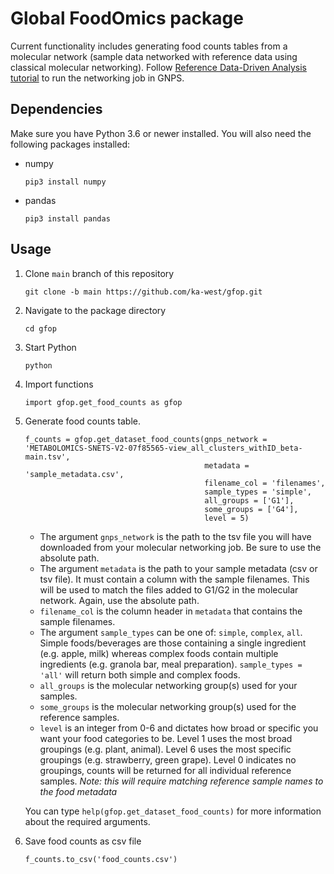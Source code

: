 # Global FoodOmics package

Current functionality includes generating food counts tables from a molecular network (sample data networked with reference data using classical molecular networking). Follow [Reference Data-Driven Analysis tutorial](https://ccms-ucsd.github.io/GNPSDocumentation/tutorials/rdd/) to run the networking job in GNPS.

## Dependencies
Make sure you have Python 3.6 or newer installed. You will also need the following packages installed:   
* numpy   
    ```
    pip3 install numpy
    ```
* pandas   
    ```
    pip3 install pandas
    ```

## Usage
1. Clone `main` branch of this repository

    ```
    git clone -b main https://github.com/ka-west/gfop.git
    ```

2. Navigate to the package directory

    ```
    cd gfop
    ```

3. Start Python

    ```
    python
    ```

4. Import functions

    ```
    import gfop.get_food_counts as gfop
    ```

5. Generate food counts table.   

    ```
    f_counts = gfop.get_dataset_food_counts(gnps_network = 'METABOLOMICS-SNETS-V2-07f85565-view_all_clusters_withID_beta-main.tsv',
                                            metadata = 'sample_metadata.csv',
                                            filename_col = 'filenames',
                                            sample_types = 'simple',
                                            all_groups = ['G1'],
                                            some_groups = ['G4'],
                                            level = 5)
    ```
    * The argument `gnps_network` is the path to the tsv file you will have downloaded from your molecular networking job. Be sure to use the absolute path.   
    * The argument `metadata` is the path to your sample metadata (csv or tsv file). It must contain a column with the sample filenames. This will be used to match the files added to G1/G2 in the molecular network. Again, use the absolute path.
    * `filename_col` is the column header in `metadata` that contains the sample filenames.
    * The argument `sample_types` can be one of: `simple`, `complex`, `all`. Simple foods/beverages are those containing a single ingredient (e.g. apple, milk) whereas complex foods contain multiple ingredients (e.g. granola bar, meal preparation). `sample_types = 'all'` will return both simple and complex foods.
    * `all_groups` is the molecular networking group(s) used for your samples.
    * `some_groups` is the molecular networking group(s) used for the reference samples.
    * `level` is an integer from 0-6 and dictates how broad or specific you want your food categories to be. Level 1 uses the most broad groupings (e.g. plant, animal). Level 6 uses the most specific groupings (e.g. strawberry, green grape). Level 0 indicates no groupings, counts will be returned for all individual reference samples. *Note: this will require matching reference sample names to the food metadata*   
   
    You can type `help(gfop.get_dataset_food_counts)` for more information about the required arguments.
6. Save food counts as csv file   

    ```
    f_counts.to_csv('food_counts.csv')
    ```
